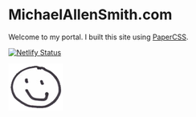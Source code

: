 # MichaelAllenSmith.com

Welcome to my portal. I built this site using [PaperCSS](https://www.getpapercss.com/).

[![Netlify Status](https://api.netlify.com/api/v1/badges/d2af126a-e31e-442d-bea6-aa16d99845cd/deploy-status)](https://app.netlify.com/sites/ecstatic-hamilton-c0c4d0/deploys)

![Smile](/images/smile.gif "Michael")
